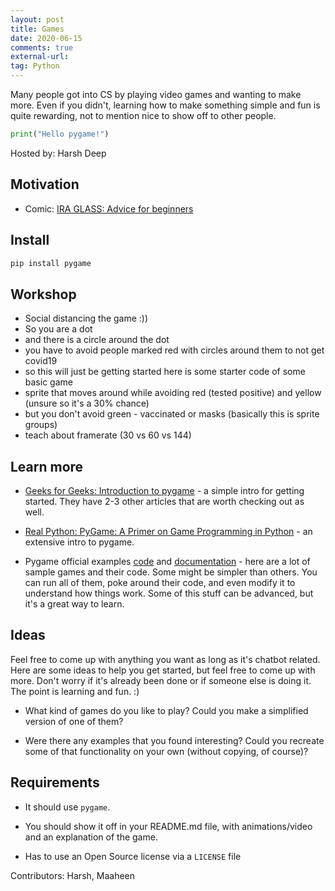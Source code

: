 ```yaml
---
layout: post
title: Games
date: 2020-06-15
comments: true
external-url:
tag: Python
---
```


<!-- markdownlint-disable MD004 MD009 MD014 MD024 MD040 -->

Many people got into CS by playing video games and wanting to make more. Even if you didn't, learning how to make something simple and fun is quite rewarding, not to mention nice to show off to other people.

```python
print("Hello pygame!")
```

Hosted by: Harsh Deep

## Motivation

* Comic: [IRA GLASS: Advice for beginners](http://www.zenpencils.com/comic/90-ira-glass-advice-for-beginners/)

## Install

```bash
pip install pygame
```

## Workshop

* Social distancing the game :))
* So you are a dot
* and there is a circle around the dot
* you have to avoid people marked red with circles around them to not get covid19
* so this will just be getting started here is some starter code of some basic game
* sprite that moves around while avoiding red (tested positive) and yellow (unsure so it's a 30% chance)
* but you don't avoid green - vaccinated or masks (basically this is sprite groups)
* teach about framerate (30 vs 60 vs 144)

## Learn more

* [Geeks for Geeks: Introduction to pygame](https://www.geeksforgeeks.org/introduction-to-pygame/) - a simple intro for getting started. They have 2-3 other articles that are worth checking out as well.

* [Real Python: PyGame: A Primer on Game Programming in Python](https://realpython.com/pygame-a-primer/) - an extensive intro to pygame.

* Pygame official examples [code](https://github.com/pygame/pygame/tree/main/examples) and [documentation](https://www.pygame.org/docs/ref/examples.html) - here are a lot of sample games and their code. Some might be simpler than others. You can run all of them, poke around their code, and even modify it to understand how things work. Some of this stuff can be advanced, but it's a great way to learn.

## Ideas

Feel free to come up with anything you want as long as it's chatbot related. Here are some ideas to help you get started, but feel free to come up with more. Don't worry if it's already been done or if someone else is doing it. The point is learning and fun. :)

* What kind of games do you like to play? Could you make a simplified version of one of them?

* Were there any examples that you found interesting? Could you recreate some of that functionality on your own (without copying, of course)?

<!-- TODO: add more -->
## Requirements

* It should use `pygame`.

* You should show it off in your README.md file, with animations/video and an explanation of the game.

* Has to use an Open Source license via a `LICENSE` file

<!-- TODO: add more -->

Contributors: Harsh, Maaheen
